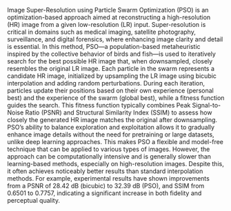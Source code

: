 Image Super-Resolution using Particle Swarm Optimization (PSO) is an optimization-based approach aimed at reconstructing a high-resolution (HR) image from a given low-resolution (LR) input. 
Super-resolution is critical in domains such as medical imaging, satellite photography, surveillance, and digital forensics, where enhancing image clarity and detail is essential. 
In this method, PSO—a population-based metaheuristic inspired by the collective behavior of birds and fish—is used to iteratively search for the best possible HR image that, when downsampled, closely resembles the original LR image. 
Each particle in the swarm represents a candidate HR image, initialized by upsampling the LR image using bicubic interpolation and adding random perturbations. 
During each iteration, particles update their positions based on their own experience (personal best) and the experience of the swarm (global best), while a fitness function guides the search. 
This fitness function typically combines Peak Signal-to-Noise Ratio (PSNR) and Structural Similarity Index (SSIM) to assess how closely the generated HR image matches the original after downsampling. 
PSO’s ability to balance exploration and exploitation allows it to gradually enhance image details without the need for pretraining or large datasets, unlike deep learning approaches. 
This makes PSO a flexible and model-free technique that can be applied to various types of images. 
However, the approach can be computationally intensive and is generally slower than learning-based methods, especially on high-resolution images. 
Despite this, it often achieves noticeably better results than standard interpolation methods. For example, experimental results have shown improvements from a PSNR of 28.42 dB (bicubic) to 32.39 dB (PSO), 
and SSIM from 0.6501 to 0.7757, indicating a significant increase in both fidelity and perceptual quality.
